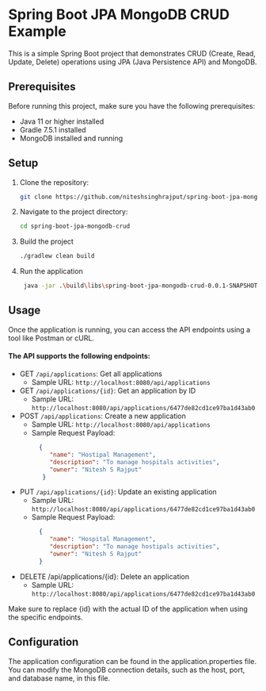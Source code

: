 # Spring Boot JPA MongoDB CRUD Example

This is a simple Spring Boot project that demonstrates CRUD (Create, Read, Update, Delete) operations using JPA (Java Persistence API) and MongoDB.

## Prerequisites

Before running this project, make sure you have the following prerequisites:

- Java 11 or higher installed
- Gradle 7.5.1 installed
- MongoDB installed and running

## Setup

1. Clone the repository:

   ```bash
   git clone https://github.com/niteshsinghrajput/spring-boot-jpa-mongodb-crud.git

2. Navigate to the project directory:
    
    ```bash
    cd spring-boot-jpa-mongodb-crud
   
3. Build the project

    ```bash
    ./gradlew clean build
   
4. Run the application

   ```bash
    java -jar .\build\libs\spring-boot-jpa-mongodb-crud-0.0.1-SNAPSHOT.jar

## Usage
Once the application is running, you can access the API endpoints using a tool like Postman or cURL.

#### The API supports the following endpoints:

* GET `/api/applications`: Get all applications
  * Sample URL: `http://localhost:8080/api/applications`
* GET `/api/applications/{id}`: Get an application by ID
  * Sample URL: `http://localhost:8080/api/applications/6477de82cd1ce97ba1d43ab0`
* POST `/api/applications`: Create a new application
  * Sample URL: `http://localhost:8080/api/applications`
  * Sample Request Payload: 
    ```json
      {
         "name": "Hostipal Management",
         "description": "To manage hospitals activities",
         "owner": "Nitesh S Rajput"
       }
    ```
* PUT `/api/applications/{id}`: Update an existing application
  * Sample URL: `http://localhost:8080/api/applications/6477de82cd1ce97ba1d43ab0`
  * Sample Request Payload:
    ```json
      {
         "name": "Hospital Management",
         "description": "To manage hostipals activities",
         "owner": "Nitesh S Rajput"
      }
    ```
* DELETE /api/applications/{id}: Delete an application
  * Sample URL: `http://localhost:8080/api/applications/6477de82cd1ce97ba1d43ab0`

Make sure to replace {id} with the actual ID of the application when using the specific endpoints.

## Configuration
The application configuration can be found in the application.properties file. You can modify the MongoDB connection details, such as the host, port, and database name, in this file.
   